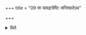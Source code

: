 +++
title = "09 सा यावद्रात्रेष्टिः सन्तिष्ठतेऽथ"

+++

<details><summary>थिते</summary>

सा यावद्रात्रेष्टिः सन्तिष्ठतेऽथ सायमग्निहोत्रं जुहोति । काले प्रातर्होमम् ९
</details>
